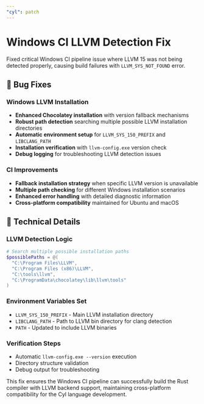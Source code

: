 ```yaml
---
"cyl": patch
---
```


# Windows CI LLVM Detection Fix

Fixed critical Windows CI pipeline issue where LLVM 15 was not being detected properly, causing build failures with `LLVM_SYS_NOT_FOUND` error.

## 🐛 Bug Fixes

### Windows LLVM Installation

- **Enhanced Chocolatey installation** with version fallback mechanisms
- **Robust path detection** searching multiple possible LLVM installation directories
- **Automatic environment setup** for `LLVM_SYS_150_PREFIX` and `LIBCLANG_PATH`
- **Installation verification** with `llvm-config.exe` version check
- **Debug logging** for troubleshooting LLVM detection issues

### CI Improvements

- **Fallback installation strategy** when specific LLVM version is unavailable
- **Multiple path checking** for different Windows installation scenarios
- **Enhanced error handling** with detailed diagnostic information
- **Cross-platform compatibility** maintained for Ubuntu and macOS

## 🔧 Technical Details

### LLVM Detection Logic

```powershell
# Search multiple possible installation paths
$possiblePaths = @(
  "C:\Program Files\LLVM",
  "C:\Program Files (x86)\LLVM",
  "C:\tools\llvm",
  "C:\ProgramData\chocolatey\lib\llvm\tools"
)
```

### Environment Variables Set

- `LLVM_SYS_150_PREFIX` - Main LLVM installation directory
- `LIBCLANG_PATH` - Path to LLVM bin directory for clang detection
- `PATH` - Updated to include LLVM binaries

### Verification Steps

- Automatic `llvm-config.exe --version` execution
- Directory structure validation
- Debug output for troubleshooting

This fix ensures the Windows CI pipeline can successfully build the Rust compiler with LLVM backend support, maintaining cross-platform compatibility for the Cyl language development.
